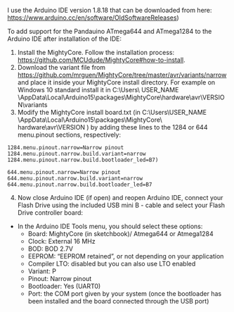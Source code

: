I use the Arduino IDE version 1.8.18 that can be downloaded from here: https://www.arduino.cc/en/software/OldSoftwareReleases)

To add support for the Pandauino ATmega644 and ATmega1284 to the Arduino IDE after installation of the IDE:
1. Install the MightyCore. Follow the installation process: https://github.com/MCUdude/MightyCore#how-to-install. 
2. Download the variant file from https://github.com/mrguen/MightyCore/tree/master/avr/variants/narrow and place it inside your MightyCore install directory. For example on Windows 10 standard install it in C:\Users\ USER_NAME \AppData\Local\Arduino15\packages\MightyCore\hardware\avr\VERSION\variants
3. Modify the MightyCore install board.txt (in C:\Users\USER_NAME
\AppData\Local\Arduino15\packages\MightyCore\ hardware\avr\VERSION ) by adding these lines to the 1284 or 644 menu.pinout sections, respectively:

```
1284.menu.pinout.narrow=Narrow pinout
1284.menu.pinout.narrow.build.variant=narrow
1284.menu.pinout.narrow.build.bootloader_led=B7)
```
```
644.menu.pinout.narrow=Narrow pinout
644.menu.pinout.narrow.build.variant=narrow
644.menu.pinout.narrow.build.bootloader_led=B7
```
   
4. Now close Arduino IDE (if open) and reopen Arduino IDE, connect your Flash Drive using the included USB mini B - cable and select your Flash Drive controller board:

* In the Arduino IDE Tools menu, you should select these options:
   * Board: MightyCore (in sketchbook)/ Atmega644 or Atmega1284
   * Clock: External 16 MHz
   * BOD: BOD 2.7V
   * EEPROM: “EEPROM retained”, or not depending on your application
   * Compiler LTO: disabled but you can also use LTO enabled
   * Variant: P
   * Pinout: Narrow pinout
   * Bootloader: Yes (UART0)
   * Port: the COM port given by your system (once the bootloader has been installed and the board
connected through the USB port)
